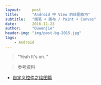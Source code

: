 ```yaml
---
layout:     post
title:      "Android 中 View 的绘图技巧"
subtitle:   "画笔 + 画布 / Paint + Canvas"
date:       2016-11-23
author:     "Ouwenjie"
header-img: "img/post-bg-2015.jpg"
tags:
    - Android
---
```


> “Yeah It's on. ”

>参考资料   
- [自定义控件之绘图篇](http://blog.csdn.net/harvic880925/article/details/38875149)   
